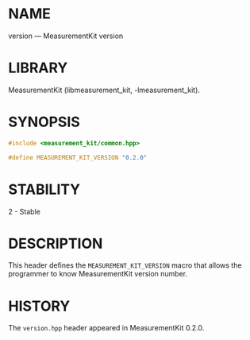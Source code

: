 # NAME
version &mdash; MeasurementKit version

# LIBRARY
MeasurementKit (libmeasurement_kit, -lmeasurement_kit).

# SYNOPSIS
```C++
#include <measurement_kit/common.hpp>

#define MEASUREMENT_KIT_VERSION "0.2.0"

```

# STABILITY

2 - Stable

# DESCRIPTION

This header defines the `MEASUREMENT_KIT_VERSION` macro that allows
the programmer to know MeasurementKit version number.

# HISTORY

The `version.hpp` header appeared in MeasurementKit 0.2.0.
